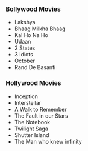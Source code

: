### Bollywood Movies

 - Lakshya
 - Bhaag Milkha Bhaag
 - Kal Ho Na Ho
 - Udaan
 - 2 States
 - 3 Idiots
 - October
 - Rand De Basanti
 
### Hollywood Movies

 - Inception
 - Interstellar
 - A Walk to Remember
 - The Fault in our Stars
 - The Notebook
 - Twilight Saga
 - Shutter Island
 - The Man who knew infinity
